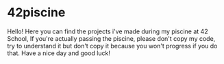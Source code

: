 # 42piscine
Hello! Here you can find the projects i've made during my piscine at 42 School,
If you're actually passing the piscine, please don't copy my code, try to understand it but don't copy it because you won't progress if you do that.
Have a nice day and good luck!

